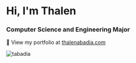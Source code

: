 <h1 align="left">Hi, I'm Thalen</h1>
<h3 align="left">Computer Science and Engineering Major</h3>

🔗 View my portfolio at [thalenabadia.com](https://thalenabadia.com)

<p><img align="center" src="https://github-readme-stats.vercel.app/api/top-langs?username=tabadia&show_icons=true&locale=en&layout=compact" alt="tabadia" /></p>

